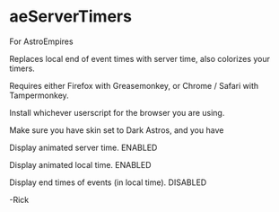 # aeServerTimers

For AstroEmpires

Replaces local end of event times with server time, also colorizes your timers.

Requires either Firefox with Greasemonkey, or Chrome / Safari  with Tampermonkey.

Install whichever userscript for the browser you are using.

Make sure you have skin set to Dark Astros, and you have 

 Display animated server time. ENABLED
 
 Display animated local time. ENABLED
 
 Display end times of events (in local time). DISABLED

-Rick
